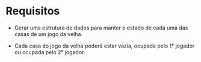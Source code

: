 # Requisitos

* Gerar uma estrutura de dados para manter o estado de cada uma das casas de um jogo da velha.


* Cada casa do jogo da velha poderá estar vazia, ocupada pelo 1° jogador ou ocupada pelo 2° jogador.
